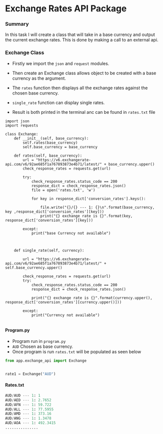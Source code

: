 # Exchange Rates API Package

### Summary

In this task I will create a class that will take in a base currency and output the current exchange rates. 
This is done by making a call to an external api. 

### Exchange Class
- Firstly we import the `json` and `request` modules.
- Then create an Exchange class allows object to be created with a base currency as the argument.
- The `rates` function then displays all the exchange rates against the chosen base currency.
- `single_rate` function can display single rates.

- Result is both printed in the terminal anc can be found in `rates.txt` file

```
import json
import requests

class Exchange:
    def __init__(self, base_currency):
        self.rates(base_currency)
        self.base_currency = base_currency

    def rates(self, base_currency):
        url = "https://v6.exchangerate-api.com/v6/92ae685f1a767893873e4b71/latest/" + base_currency.upper()
        check_response_rates = requests.get(url)

        try:
            check_response_rates.status_code == 200
            response_dict = check_response_rates.json()
            file = open('rates.txt', 'w')

            for key in response_dict['conversion_rates'].keys():

                file.write("{}/{} --- 1: {}\n".format(base_currency, key ,response_dict['conversion_rates'][key]))
                print("{} exchange rate is {}".format(key, response_dict['conversion_rates'][key]))

        except:
            print("base Currency not available")



    def single_rate(self, currency):

        url = "https://v6.exchangerate-api.com/v6/92ae685f1a767893873e4b71/latest/" + self.base_currency.upper()

        check_response_rates = requests.get(url)
        try:
            check_response_rates.status_code == 200
            response_dict = check_response_rates.json()

            print("{} exchange rate is {}".format(currency.upper(), response_dict['conversion_rates'][currency.upper()]))

        except:
            print("Currency not available")


```

#### Program.py
- Program run in `program.py`
- `AUD` Chosen as base currency. 
- Once program is run `rates.txt` will be populated as seen below

```python
from app.exchange_api import Exchange


rate1 = Exchange("AUD")
```
#### Rates.txt
```python
AUD/AUD --- 1: 1
AUD/AED --- 1: 2.7652
AUD/AFN --- 1: 59.722
AUD/ALL --- 1: 77.5955
AUD/AMD --- 1: 373.16
AUD/ANG --- 1: 1.3478
AUD/AOA --- 1: 492.3415
...............
```
